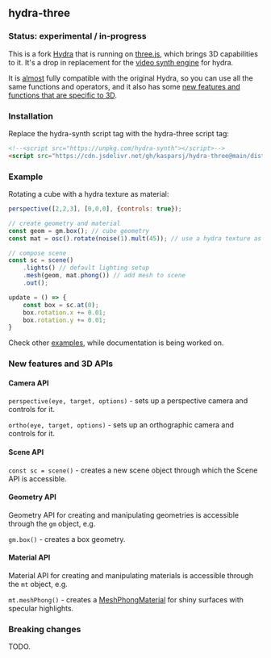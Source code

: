 ## hydra-three

### Status: experimental / in-progress

This is a fork [Hydra](https://github.com/hydra-synth/hydra-synth) that is running on [three.js](https://threejs.org/), which brings 3D capabilities to it. It's a drop in replacement for the [video synth engine](https://github.com/hydra-synth/hydra-synth) for hydra.

It is [almost](#breaking-changes) fully compatible with the original Hydra, 
so you can use all the same functions and operators, 
and it also has some [new features and functions that are specific to 3D](#new-features-and-3d-apis).

### Installation
Replace the hydra-synth script tag with the hydra-three script tag:
```html
<!--<script src="https://unpkg.com/hydra-synth"></script>-->
<script src="https://cdn.jsdelivr.net/gh/kasparsj/hydra-three@main/dist/hydra-synth.js"></script>
```

### Example
Rotating a cube with a hydra texture as material:
```javascript
perspective([2,2,3], [0,0,0], {controls: true});

// create geometry and material
const geom = gm.box(); // cube geometry
const mat = osc().rotate(noise(1).mult(45)); // use a hydra texture as material

// compose scene
const sc = scene()
    .lights() // default lighting setup
    .mesh(geom, mat.phong()) // add mesh to scene
    .out();

update = () => {
    const box = sc.at(0);
    box.rotation.x += 0.01;
    box.rotation.y += 0.01;
}
```
Check other [examples](./examples), while documentation is being worked on.

### New features and 3D APIs

#### Camera API

`perspective(eye, target, options)` - sets up a perspective camera and controls for it.

`ortho(eye, target, options)` - sets up an orthographic camera and controls for it.

#### Scene API

`const sc = scene()` - creates a new scene object through which the Scene API is accessible.

#### Geometry API

Geometry API for creating and manipulating geometries is accessible through the `gm` object, e.g.

`gm.box()` - creates a box geometry.

#### Material API

Material API for creating and manipulating materials is accessible through the `mt` object, e.g.

`mt.meshPhong()` - creates a [MeshPhongMaterial](https://threejs.org/docs/#api/en/materials/MeshPhongMaterial) for shiny surfaces with specular highlights.

### Breaking changes

TODO.
